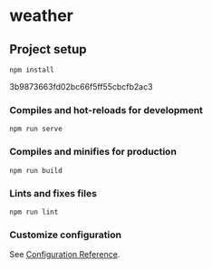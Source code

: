 # weather

## Project setup
```
npm install
```
3b9873663fd02bc66f5ff55cbcfb2ac3
### Compiles and hot-reloads for development
```
npm run serve
```

### Compiles and minifies for production
```
npm run build
```

### Lints and fixes files
```
npm run lint
```

### Customize configuration
See [Configuration Reference](https://cli.vuejs.org/config/).
